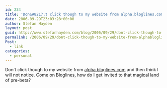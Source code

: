 ```yaml
---
id: 234
title: 'Don&#8217;t click though to my website from alpha.bloglines.com and then think I will not notice'
date: 2006-09-29T23:03:28+00:00
author: Stefan Hayden
layout: post
guid: http://www.stefanhayden.com/blog/2006/09/29/dont-click-though-to-my-website-from-alphabloglinescom-and-then-think-i-will-not-notice/
permalink: /2006/09/29/dont-click-though-to-my-website-from-alphabloglinescom-and-then-think-i-will-not-notice/
Post:
  - link
categories:
  - personal
---
```

<p>Don't click though to my website from <a href="http://alpha.bloglines.com">alpha.bloglines.com</a> and then think I will not notice. Come on Bloglines, how do I get invited to that magical land of pre-beta?
</p>
